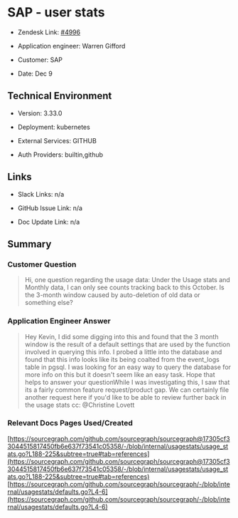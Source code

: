 

# SAP - user stats <!-- Ticket Title  Hint: include keywords to make it searchable -->



- Zendesk Link: [#4996](https://sourcegraph.zendesk.com/agent/tickets/4996)

- Application engineer: Warren Gifford

- Customer: SAP <!-- Redact if this contains personally identifying information -->

- Date: Dec 9


<!-- Data populated from integration, speak to Ben Gordon or Michael Bali if not working -->

<!-- During Internal team trial, fill missing data manually (we are waiting for all data to sync) -->



## Technical Environment

- Version: 3.33.0​

- Deployment: kubernetes

- External Services: GITHUB

- Auth Providers: builtin,github





## Links
<!-- Data for application engineer manual entry -->
- Slack Links: n/a

- GitHub Issue Link: n/a

- Doc Update Link: n/a



## Summary

### Customer Question
> Hi, one question regarding the usage data: Under the Usage stats and Monthly data, I can only see counts tracking back to this October. Is the 3-month window caused by auto-deletion of old data or something else?


### Application Engineer Answer
> Hey Kevin, I did some digging into this and found that the 3 month window is the result of a default settings that are used by the function involved in querying this info. I probed a little into the database and found that this info looks like its being coalted from the event_logs table in pgsql. I was looking for an easy way to query the database for more info on this but it doesn't seem like an easy task. Hope that helps to answer your questionWhile I was investigating this, I saw that its a fairly common feature request/product gap. We can certainly file another request here if you'd like to be able to review further back in the usage stats
cc: @Christine Lovett



### Relevant Docs Pages Used/Created
[https://sourcegraph.com/github.com/sourcegraph/sourcegraph@17305cf33044515817450fb6e637f73541c05358/-/blob/internal/usagestats/usage_stats.go?L188-225&subtree=true#tab=references](https://sourcegraph.com/github.com/sourcegraph/sourcegraph@17305cf33044515817450fb6e637f73541c05358/-/blob/internal/usagestats/usage_stats.go?L188-225&subtree=true#tab=references)
[https://sourcegraph.com/github.com/sourcegraph/sourcegraph/-/blob/internal/usagestats/defaults.go?L4-6](https://sourcegraph.com/github.com/sourcegraph/sourcegraph/-/blob/internal/usagestats/defaults.go?L4-6)


<!-- Once complete, upload a copy to https://github.com/sourcegraph/support-tools-internal/tree/main/resolved-tickets as a .md file -->
<!-- Name the file 4996.md -->
